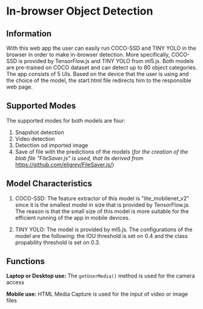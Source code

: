 # In-browser Object Detection


## **Information** ##

With this web app the user can easily run COCO-SSD and TINY YOLO in the browser in order to make in-browser detection. More specifically, COCO-SSD is provided by TensorFlow.js and TINY YOLO from ml5.js. Both models are pre-trained on COCO dataset and can detect up to 80 object categories. The app consists of 5 UIs. Based on the device that the user is using and the choice of the model, the start.html file redirects him to the responsible web page.

## **Supported Modes** ## 
The supported modes for both models are four:
1. Snapshot detection 
2. Video detection 
3. Detection od imported image 
4. Save of file with the predictions of the models (*for the creation of the blob file "FileSaver.js" is used, that its derived from* https://github.com/eligrey/FileSaver.js/)

## **Model Characteristics** #
1. COCO-SSD: The feature extractor of this model is "lite_mobilenet_v2" since it is the smallest model in size that is provided by TensorFlow.js. The reason is that the small size of this model is more suitable for the efficient running of the app in mobile devices.

2. TINY YOLO: The model is provided by ml5.js. The configurations of the model are the following: the IOU threshold is set on 0.4 and the  class propability threshold is set on 0.3.

## **Functions** ##
**Laptop or Desktop use:** The ```getUserMedia()``` method is used for the camera access

**Mobile use:** HTML Media Capture is used for the input of video or image files

